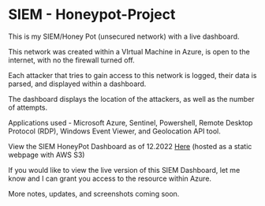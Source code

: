 # SIEM - Honeypot-Project
This is my SIEM/Honey Pot (unsecured network) with a live dashboard.

This network was created within a VIrtual Machine in Azure, is open to the internet, with no the firewall turned off.

Each attacker that tries to gain access to this network is logged, their data is parsed, and displayed within a dashboard.

The dashboard displays the location of the attackers, as well as the number of attempts.

Applications used - Microsoft Azure, Sentinel, Powershell, Remote Desktop Protocol (RDP), Windows Event Viewer, and Geolocation API tool.

View the SIEM HoneyPot Dashboard as of 12.2022 [Here](https://siem-azure-honeypot.s3.amazonaws.com/SIEM-Azure-Honeypot-12.2022.png)
(hosted as a static webpage with AWS S3)

If you would like to view the live version of this SIEM Dashboard, let me know and I can grant you access to the resource within Azure.

More notes, updates, and screenshots coming soon.

